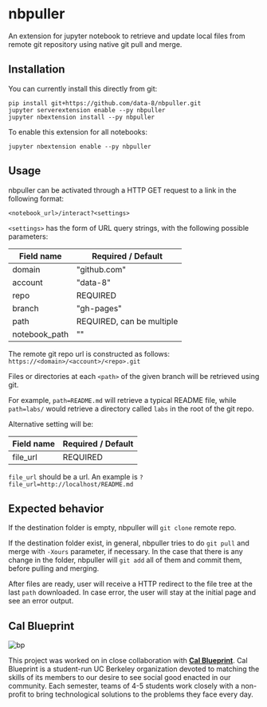# nbpuller
An extension for jupyter notebook to retrieve and update local files from remote git repository using native git pull and merge.

## Installation

You can currently install this directly from git:

```
pip install git+https://github.com/data-8/nbpuller.git
jupyter serverextension enable --py nbpuller
jupyter nbextension install --py nbpuller
```

To enable this extension for all notebooks:

```
jupyter nbextension enable --py nbpuller
```

## Usage

nbpuller can be activated through a HTTP GET request to a link in the following format:

```
<notebook_url>/interact?<settings>
```

`<settings>` has the form of URL query strings, with the following possible parameters:

| Field name    | Required / Default |
|---------------|--------------------|
| domain        | "github.com"       |
| account       | "data-8"           |
| repo          | REQUIRED           |
| branch        | "gh-pages"         |
| path          | REQUIRED, can be multiple |
| notebook_path | ""                 |

The remote git repo url is constructed as follows:
`https://<domain>/<account>/<repo>.git`

Files or directories at each `<path>` of the given branch will be retrieved using git.

For example, `path=README.md` will retrieve a typical README file, while `path=labs/` would retrieve a directory called `labs` in the root of the git repo.

Alternative setting will be:

| Field name    | Required / Default |
|---------------|--------------------|
| file_url      | REQUIRED           |

`file_url` should be a url. An example is `?file_url=http://localhost/README.md`

## Expected behavior

If the destination folder is empty, nbpuller will `git clone` remote repo.

If the destination folder exist, in general, nbpuller tries to do `git pull` and merge with `-Xours` parameter, if necessary. In the case that there is any change in the folder, nbpuller will `git add` all of them and commit them, before pulling and merging.

After files are ready, user will receive a HTTP redirect to the file tree at the last `path` downloaded. In case error, the user will stay at the initial page and see an error output.

## Cal Blueprint

![bp](https://cloud.githubusercontent.com/assets/2468904/11998649/8a12f970-aa5d-11e5-8dab-7eef0766c793.png "BP Banner")

This project was worked on in close collaboration with
**[Cal Blueprint](http://www.calblueprint.org/)**.
Cal Blueprint is a student-run UC Berkeley organization devoted to matching
the skills of its members to our desire to see
social good enacted in our community. Each semester, teams of 4-5 students work
closely with a non-profit to bring technological solutions to the problems they
face every day.
